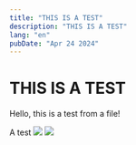 ```yaml
---
title: "THIS IS A TEST"
description: "THIS IS A TEST"
lang: "en"
pubDate: "Apr 24 2024"
---
```


# THIS IS A TEST

Hello, this is a test from a file!

A test
![](/portfolio/public/blog/bouger/AMI_image_id_copy.png)
![](/portfolio/public/blog/bouger/AMI_image_id_copy_2.png)
